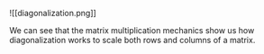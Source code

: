 
![[diagonalization.png]]

We can see that the matrix multiplication mechanics show us how diagonalization works to scale both rows and columns of a matrix. 